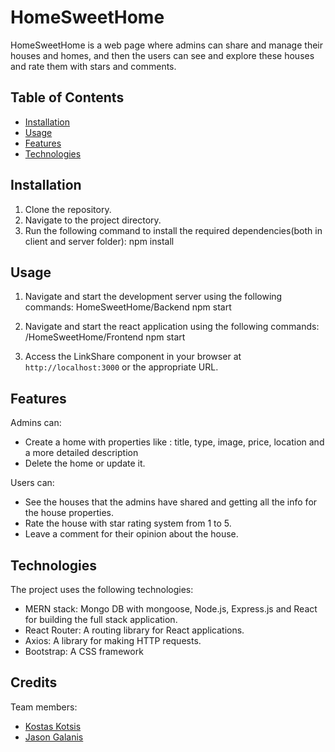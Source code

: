 # HomeSweetHome

HomeSweetHome is a web page where admins can share and manage their houses and homes, and then the users can see and explore these houses and rate them with stars and comments.

## Table of Contents

- [Installation](#installation)
- [Usage](#usage)
- [Features](#features)
- [Technologies](#technologies)

## Installation

1. Clone the repository.
2. Navigate to the project directory.
3. Run the following command to install the required dependencies(both in client and server folder):
 npm install


## Usage

1. Navigate and start the development server using the following commands:
 HomeSweetHome/Backend
 npm start

2. Navigate and start the react application using the following commands:
 /HomeSweetHome/Frontend
 npm start


3. Access the LinkShare component in your browser at `http://localhost:3000` or the appropriate URL.

## Features
Admins can:
- Create a home with properties like : title, type, image, price, location and a more detailed description
- Delete the home or update it.

Users can:
- See the houses that the admins have shared and getting all the info for the house properties.
- Rate the house with star rating system from 1 to 5.
- Leave a comment for their opinion about the house.



## Technologies

The project uses the following technologies:

- MERN stack: Mongo DB with mongoose, Node.js, Express.js and React for building the full stack application.
- React Router: A routing library for React applications.
- Axios: A library for making HTTP requests.
- Bootstrap: A CSS framework

## Credits

Team members:

-  [Kostas Kotsis](https://github.com/zitsko)
- [Jason Galanis](https://github.com/JasonGal1337)
